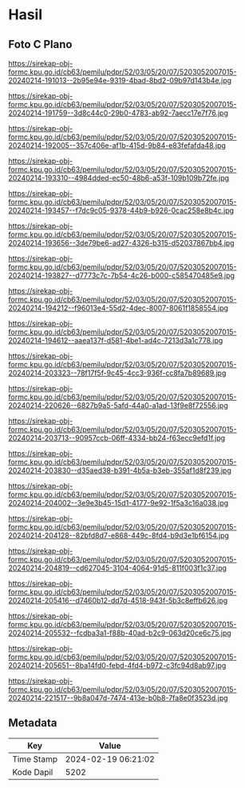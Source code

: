 # Hasil

## Foto C Plano

https://sirekap-obj-formc.kpu.go.id/cb63/pemilu/pdpr/52/03/05/20/07/5203052007015-20240214-191013--2b95e94e-9319-4bad-8bd2-09b97d143b4e.jpg

https://sirekap-obj-formc.kpu.go.id/cb63/pemilu/pdpr/52/03/05/20/07/5203052007015-20240214-191759--3d8c44c0-29b0-4783-ab92-7aecc17e7f76.jpg

https://sirekap-obj-formc.kpu.go.id/cb63/pemilu/pdpr/52/03/05/20/07/5203052007015-20240214-192005--357c406e-af1b-415d-9b84-e83fefafda48.jpg

https://sirekap-obj-formc.kpu.go.id/cb63/pemilu/pdpr/52/03/05/20/07/5203052007015-20240214-193310--4984dded-ec50-48b6-a53f-109b109b72fe.jpg

https://sirekap-obj-formc.kpu.go.id/cb63/pemilu/pdpr/52/03/05/20/07/5203052007015-20240214-193457--f7dc9c05-9378-44b9-b926-0cac258e8b4c.jpg

https://sirekap-obj-formc.kpu.go.id/cb63/pemilu/pdpr/52/03/05/20/07/5203052007015-20240214-193656--3de79be6-ad27-4326-b315-d52037867bb4.jpg

https://sirekap-obj-formc.kpu.go.id/cb63/pemilu/pdpr/52/03/05/20/07/5203052007015-20240214-193827--d7773c7c-7b54-4c26-b000-c585470485e9.jpg

https://sirekap-obj-formc.kpu.go.id/cb63/pemilu/pdpr/52/03/05/20/07/5203052007015-20240214-194212--f96013e4-55d2-4dec-8007-8061f1858554.jpg

https://sirekap-obj-formc.kpu.go.id/cb63/pemilu/pdpr/52/03/05/20/07/5203052007015-20240214-194612--aaea137f-d581-4be1-ad4c-7213d3a1c778.jpg

https://sirekap-obj-formc.kpu.go.id/cb63/pemilu/pdpr/52/03/05/20/07/5203052007015-20240214-203323--78f17f5f-9c45-4cc3-936f-cc8fa7b89689.jpg

https://sirekap-obj-formc.kpu.go.id/cb63/pemilu/pdpr/52/03/05/20/07/5203052007015-20240214-220626--6827b9a5-5afd-44a0-a1ad-13f9e8f72556.jpg

https://sirekap-obj-formc.kpu.go.id/cb63/pemilu/pdpr/52/03/05/20/07/5203052007015-20240214-203713--90957ccb-06ff-4334-bb24-f63ecc9efd1f.jpg

https://sirekap-obj-formc.kpu.go.id/cb63/pemilu/pdpr/52/03/05/20/07/5203052007015-20240214-203830--d35aed38-b391-4b5a-b3eb-355af1d8f239.jpg

https://sirekap-obj-formc.kpu.go.id/cb63/pemilu/pdpr/52/03/05/20/07/5203052007015-20240214-204002--3e9e3b45-15d1-4177-9e92-1f5a3c16a038.jpg

https://sirekap-obj-formc.kpu.go.id/cb63/pemilu/pdpr/52/03/05/20/07/5203052007015-20240214-204128--82bfd8d7-e868-449c-8fd4-b9d3e1bf6154.jpg

https://sirekap-obj-formc.kpu.go.id/cb63/pemilu/pdpr/52/03/05/20/07/5203052007015-20240214-204819--cd627045-3104-4064-91d5-811f003f1c37.jpg

https://sirekap-obj-formc.kpu.go.id/cb63/pemilu/pdpr/52/03/05/20/07/5203052007015-20240214-205416--d7460b12-dd7d-4518-943f-5b3c8effb626.jpg

https://sirekap-obj-formc.kpu.go.id/cb63/pemilu/pdpr/52/03/05/20/07/5203052007015-20240214-205532--fcdba3a1-f88b-40ad-b2c9-063d20ce6c75.jpg

https://sirekap-obj-formc.kpu.go.id/cb63/pemilu/pdpr/52/03/05/20/07/5203052007015-20240214-205651--8ba14fd0-febd-4fd4-b972-c3fc94d8ab97.jpg

https://sirekap-obj-formc.kpu.go.id/cb63/pemilu/pdpr/52/03/05/20/07/5203052007015-20240214-221517--9b8a047d-7474-413e-b0b8-7fa8e0f3523d.jpg


## Metadata

| Key        | Value               |
| ---------- | ------------------- |
| Time Stamp | 2024-02-19 06:21:02 |
| Kode Dapil | 5202                |



